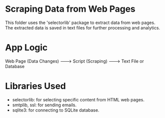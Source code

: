 # Scraping Data from Web Pages
This folder uses the 'selectorlib' package to extract data from web pages. The extracted data is saved in text files for further processing and analytics.

# App Logic
Web Page (Data Changes) ---> Script (Scraping) ---> Text File or Database

# Libraries Used
 - selectorlib: for selecting specific content from HTML web pages.
 - smtplib, ssl: for sending emails.
 - sqlite3: for connecting to SQLite database.